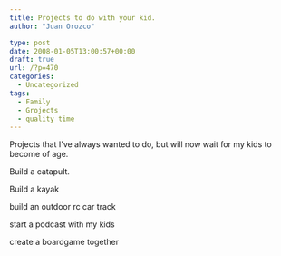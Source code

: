```yaml
---
title: Projects to do with your kid.
author: "Juan Orozco"

type: post
date: 2008-01-05T13:00:57+00:00
draft: true
url: /?p=470
categories:
  - Uncategorized
tags:
  - Family
  - Grojects
  - quality time
---
```


Projects that I've always wanted to do, but will now wait for my kids to become of age.

Build a catapult.

Build a kayak

build an outdoor rc car track

start a podcast with my kids

create a boardgame together
